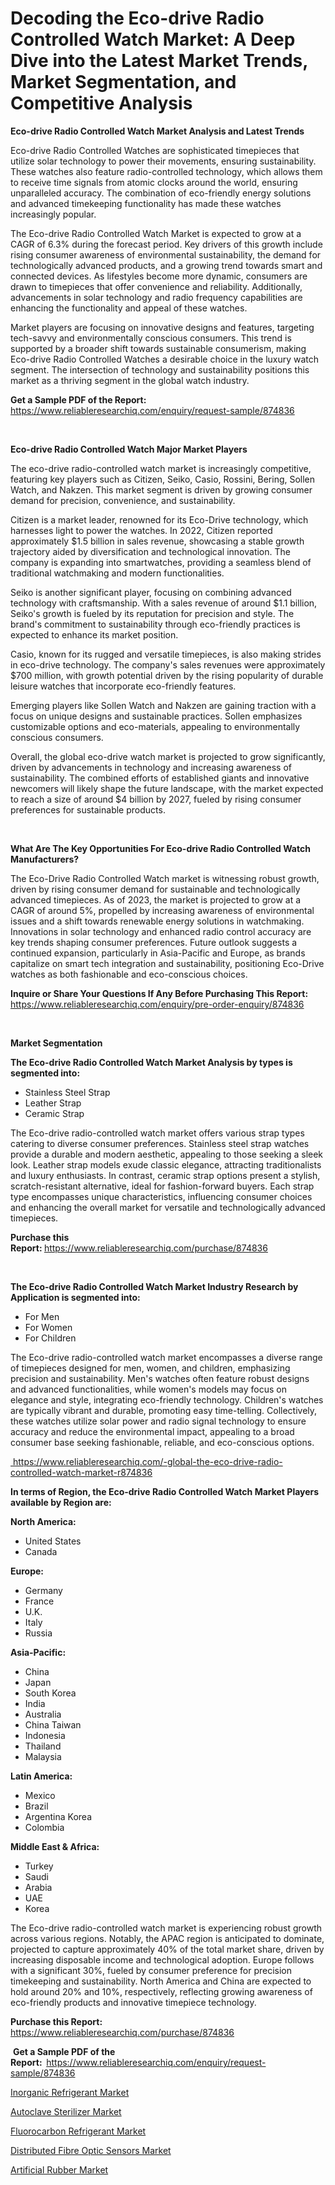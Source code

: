 <p><h1>Decoding the Eco-drive Radio Controlled Watch Market: A Deep Dive into the Latest Market Trends, Market Segmentation, and Competitive Analysis</h1></p><p><strong>Eco-drive Radio Controlled Watch Market Analysis and Latest Trends</strong></p>
<p><p>Eco-drive Radio Controlled Watches are sophisticated timepieces that utilize solar technology to power their movements, ensuring sustainability. These watches also feature radio-controlled technology, which allows them to receive time signals from atomic clocks around the world, ensuring unparalleled accuracy. The combination of eco-friendly energy solutions and advanced timekeeping functionality has made these watches increasingly popular.</p><p>The Eco-drive Radio Controlled Watch Market is expected to grow at a CAGR of 6.3% during the forecast period. Key drivers of this growth include rising consumer awareness of environmental sustainability, the demand for technologically advanced products, and a growing trend towards smart and connected devices. As lifestyles become more dynamic, consumers are drawn to timepieces that offer convenience and reliability. Additionally, advancements in solar technology and radio frequency capabilities are enhancing the functionality and appeal of these watches.</p><p>Market players are focusing on innovative designs and features, targeting tech-savvy and environmentally conscious consumers. This trend is supported by a broader shift towards sustainable consumerism, making Eco-drive Radio Controlled Watches a desirable choice in the luxury watch segment. The intersection of technology and sustainability positions this market as a thriving segment in the global watch industry.</p></p>
<p><strong>Get a Sample PDF of the Report:&nbsp;</strong> <a href="https://www.reliableresearchiq.com/enquiry/request-sample/874836">https://www.reliableresearchiq.com/enquiry/request-sample/874836</a></p>
<p>&nbsp;</p>
<p><strong>Eco-drive Radio Controlled Watch Major Market Players</strong></p>
<p><p>The eco-drive radio-controlled watch market is increasingly competitive, featuring key players such as Citizen, Seiko, Casio, Rossini, Bering, Sollen Watch, and Nakzen. This market segment is driven by growing consumer demand for precision, convenience, and sustainability.</p><p>Citizen is a market leader, renowned for its Eco-Drive technology, which harnesses light to power the watches. In 2022, Citizen reported approximately $1.5 billion in sales revenue, showcasing a stable growth trajectory aided by diversification and technological innovation. The company is expanding into smartwatches, providing a seamless blend of traditional watchmaking and modern functionalities.</p><p>Seiko is another significant player, focusing on combining advanced technology with craftsmanship. With a sales revenue of around $1.1 billion, Seiko's growth is fueled by its reputation for precision and style. The brand's commitment to sustainability through eco-friendly practices is expected to enhance its market position.</p><p>Casio, known for its rugged and versatile timepieces, is also making strides in eco-drive technology. The company's sales revenues were approximately $700 million, with growth potential driven by the rising popularity of durable leisure watches that incorporate eco-friendly features.</p><p>Emerging players like Sollen Watch and Nakzen are gaining traction with a focus on unique designs and sustainable practices. Sollen emphasizes customizable options and eco-materials, appealing to environmentally conscious consumers.</p><p>Overall, the global eco-drive watch market is projected to grow significantly, driven by advancements in technology and increasing awareness of sustainability. The combined efforts of established giants and innovative newcomers will likely shape the future landscape, with the market expected to reach a size of around $4 billion by 2027, fueled by rising consumer preferences for sustainable products.</p></p>
<p>&nbsp;</p>
<p><strong>What Are The Key Opportunities For Eco-drive Radio Controlled Watch Manufacturers?</strong></p>
<p><p>The Eco-Drive Radio Controlled Watch market is witnessing robust growth, driven by rising consumer demand for sustainable and technologically advanced timepieces. As of 2023, the market is projected to grow at a CAGR of around 5%, propelled by increasing awareness of environmental issues and a shift towards renewable energy solutions in watchmaking. Innovations in solar technology and enhanced radio control accuracy are key trends shaping consumer preferences. Future outlook suggests a continued expansion, particularly in Asia-Pacific and Europe, as brands capitalize on smart tech integration and sustainability, positioning Eco-Drive watches as both fashionable and eco-conscious choices.</p></p>
<p><strong>Inquire or Share Your Questions If Any Before Purchasing This Report:</strong> <a href="https://www.reliableresearchiq.com/enquiry/pre-order-enquiry/874836">https://www.reliableresearchiq.com/enquiry/pre-order-enquiry/874836</a></p>
<p>&nbsp;</p>
<p><strong>Market Segmentation</strong></p>
<p><strong>The Eco-drive Radio Controlled Watch Market Analysis by types is segmented into:</strong></p>
<p><ul><li>Stainless Steel Strap</li><li>Leather Strap</li><li>Ceramic Strap</li></ul></p>
<p><p>The Eco-drive radio-controlled watch market offers various strap types catering to diverse consumer preferences. Stainless steel strap watches provide a durable and modern aesthetic, appealing to those seeking a sleek look. Leather strap models exude classic elegance, attracting traditionalists and luxury enthusiasts. In contrast, ceramic strap options present a stylish, scratch-resistant alternative, ideal for fashion-forward buyers. Each strap type encompasses unique characteristics, influencing consumer choices and enhancing the overall market for versatile and technologically advanced timepieces.</p></p>
<p><strong>Purchase this Report:&nbsp;</strong><a href="https://www.reliableresearchiq.com/purchase/874836">https://www.reliableresearchiq.com/purchase/874836</a></p>
<p>&nbsp;</p>
<p><strong>The Eco-drive Radio Controlled Watch Market Industry Research by Application is segmented into:</strong></p>
<p><ul><li>For Men</li><li>For Women</li><li>For Children</li></ul></p>
<p><p>The Eco-drive radio-controlled watch market encompasses a diverse range of timepieces designed for men, women, and children, emphasizing precision and sustainability. Men's watches often feature robust designs and advanced functionalities, while women's models may focus on elegance and style, integrating eco-friendly technology. Children's watches are typically vibrant and durable, promoting easy time-telling. Collectively, these watches utilize solar power and radio signal technology to ensure accuracy and reduce the environmental impact, appealing to a broad consumer base seeking fashionable, reliable, and eco-conscious options.</p></p>
<p><a href="https://www.reliableresearchiq.com/-global-the-eco-drive-radio-controlled-watch-market-r874836">&nbsp;https://www.reliableresearchiq.com/-global-the-eco-drive-radio-controlled-watch-market-r874836</a></p>
<p><strong>In terms of Region, the Eco-drive Radio Controlled Watch Market Players available by Region are:</strong></p>
<p>
    <p> <strong> North America: </strong>
        <ul>
            <li>United States</li>
            <li>Canada</li>
        </ul>
        </p> 
    <p> <strong> Europe: </strong>
        <ul>
            <li>Germany</li>
            <li>France</li>
            <li>U.K.</li>
            <li>Italy</li>
            <li>Russia</li>
        </ul>
        </p> 
    <p> <strong> Asia-Pacific: </strong>
        <ul>
            <li>China</li>
            <li>Japan</li>
            <li>South Korea</li>
            <li>India</li>
            <li>Australia</li>
            <li>China Taiwan</li>
            <li>Indonesia</li>
            <li>Thailand</li>
            <li>Malaysia</li>
        </ul>
        </p> 
    <p> <strong> Latin America: </strong>
        <ul>
            <li>Mexico</li>
            <li>Brazil</li>
            <li>Argentina Korea</li>
            <li>Colombia</li>
        </ul>
        </p> 
    <p> <strong> Middle East & Africa: </strong>
        <ul>
            <li>Turkey</li>
            <li>Saudi</li>
            <li>Arabia</li>
            <li>UAE</li>
            <li>Korea</li>
        </ul>
    </p>
    </p>
<p><p>The Eco-drive radio-controlled watch market is experiencing robust growth across various regions. Notably, the APAC region is anticipated to dominate, projected to capture approximately 40% of the total market share, driven by increasing disposable income and technological adoption. Europe follows with a significant 30%, fueled by consumer preference for precision timekeeping and sustainability. North America and China are expected to hold around 20% and 10%, respectively, reflecting growing awareness of eco-friendly products and innovative timepiece technology.</p></p>
<p><strong>Purchase this Report: </strong><a href="https://www.reliableresearchiq.com/purchase/874836">https://www.reliableresearchiq.com/purchase/874836</a></p>
<p>&nbsp;<strong>Get a Sample PDF of the Report:&nbsp;&nbsp;</strong><a href="https://www.reliableresearchiq.com/enquiry/request-sample/874836">https://www.reliableresearchiq.com/enquiry/request-sample/874836</a></p>
<p><strong></strong></p>
<p><p><a href="https://www.linkedin.com/pulse/insights-inorganic-refrigerant-market-share-competitive-landscape-pr05c?trackingId=KXLzoOJtRau09ySPUr5c2A%3D%3D">Inorganic Refrigerant Market</a></p><p><a href="https://www.linkedin.com/pulse/autoclave-sterilizer-market-size-share-analysis-growth-trends-jqpoc?trackingId=q8Sn%2F5YOT7SSYfNxR%2FE4ZA%3D%3D">Autoclave Sterilizer Market</a></p><p><a href="https://www.linkedin.com/pulse/fluorocarbon-refrigerant-industry-insights-report-analyzing-pawhc?trackingId=3Hg7WJZaTqiSwaIIXqA3AA%3D%3D">Fluorocarbon Refrigerant Market</a></p><p><a href="https://www.linkedin.com/pulse/global-distributed-fibre-optic-sensors-industry-analysis-share-iaygf?trackingId=HCbbijF3Sbu439AJUegcXA%3D%3D">Distributed Fibre Optic Sensors Market</a></p><p><a href="https://www.linkedin.com/pulse/artificial-rubber-market-share-new-trends-analysis-its-type-2f6ge?trackingId=M%2BBrhM%2FDTrCSVQidOYo7KA%3D%3D">Artificial Rubber Market</a></p></p>